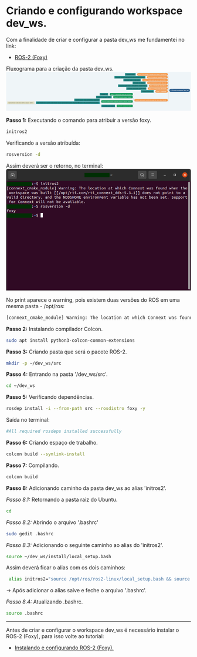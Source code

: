 # Criando e configurando workspace dev_ws.
Com a finalidade de criar e configurar a pasta dev_ws me fundamentei no link:

* [ROS-2 (Foxy)](https://lms.infnet.edu.br/moodle/pluginfile.php/770517/mod_resource/content/1/7.Comunicacao%20em%20ROS2.pdf)

Fluxograma para a criação da pasta dev_ws. <br/>
![flowchart create folder](/images/flowchart_dev_ws.png)

**Passo 1:** Executando o comando para atribuir a versão foxy.
```bash
initros2
```

Verificando a versão atribuída:
```bash
rosversion -d
```

Assim deverá ser o retorno, no terminal: <br/>
![ros version](/images/ros_version.png)

No print aparece o warning, pois existem duas versões do ROS em uma mesma pasta - /opt/ros:
```bash
[connext_cmake_module] Warning: The location at which Connext was found when the workspace was built [[/opt/rti.com/rti_connext_dds-5.3.1]] does not point to a valid directory, and the NDDSHOME environment variable has not been set. Support for Connext will not be available.
```

**Passo 2:** Instalando compilador Colcon.
```bash
sudo apt install python3-colcon-common-extensions
```

**Passo 3:** Criando pasta que será o pacote ROS-2.
```bash
mkdir -p ~/dev_ws/src
```

**Passo 4:** Entrando na pasta '/dev_ws/src'.
```bash
cd ~/dev_ws
```

**Passo 5:** Verificando dependências.
```bash
rosdep install -i --from-path src --rosdistro foxy -y
```

Saída no terminal:
```bash
#All required rosdeps installed successfully
```

**Passo 6:** Criando espaço de trabalho.
```bash
colcon build --symlink-install
```

**Passo 7:** Compilando.
```bash
colcon build
```

**Passo 8:** Adicionando caminho da pasta dev_ws ao alias 'initros2'.

*Passo 8.1:* Retornando a pasta raiz do Ubuntu.
```bash
cd
```

*Passo 8.2:* Abrindo o arquivo '.bashrc'
```bash
sudo gedit .bashrc
```

*Passo 8.3:* Adicionando o seguinte caminho ao alias do 'initros2'.
```bash
source ~/dev_ws/install/local_setup.bash
```

Assim deverá ficar o alias com os dois caminhos:
```bash
 alias initros2="source /opt/ros/ros2-linux/local_setup.bash && source ~/dev_ws/install/local_setup.bash"
```

-> Após adicionar o alias salve e feche o arquivo '.bashrc'.

*Passo 8.4:* Atualizando .bashrc.
```bash
source .bashrc
```

---
Antes de criar e configurar o workspace dev_ws é necessário instalar o ROS-2 (Foxy), para isso volte ao tutorial:

* [Instalando e configurando ROS-2 (Foxy).](https://github.com/Math09/infnet_ros/tree/ros_foxy)
